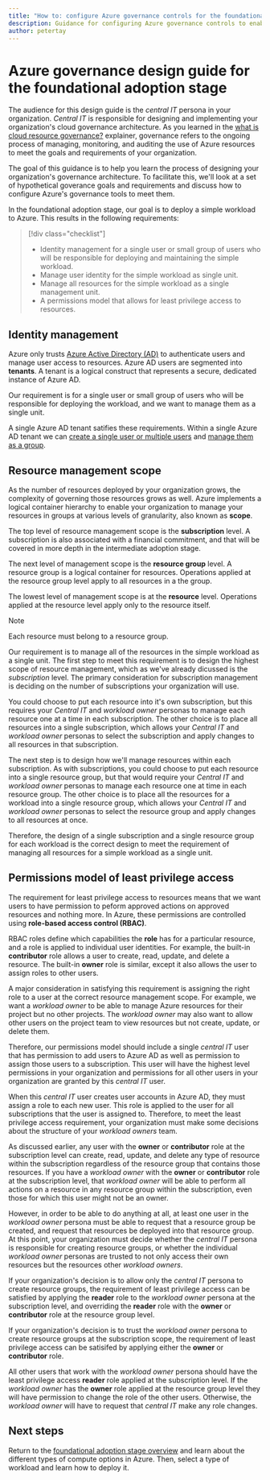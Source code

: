 ```yaml
---
title: "How to: configure Azure governance controls for the foundational adoption stage"
description: Guidance for configuring Azure governance controls to enable a user to deploy a simple workload
author: petertay
---
```


# Azure governance design guide for the foundational adoption stage

<!-- We don't list intended personas in the explainers. Is that deliberate? -->
The audience for this design guide is the *central IT* persona in your organization. *Central IT* is responsible for designing and implementing your organization's cloud governance architecture. As you learned in the [what is cloud resource governance?](governance-explainer.md) explainer, governance refers to the ongoing process of managing, monitoring, and auditing the use of Azure resources to meet the goals and requirements of your organization.

The goal of this guidance is to help you learn the process of designing your organization's governance architecture. To facilitate this, we'll look at a set of hypothetical goverance goals and requirements and discuss how to configure Azure's governance tools to meet them. 

In the foundational adoption stage, our goal is to deploy a simple workload to Azure. This results in the following requirements:

> [!div class="checklist"]
> * Identity management for a single user or small group of users who will be responsible for deploying and maintaining the simple workload.
> * Manage user identity for the simple workload as single unit.
> * Manage all resources for the simple workload as a single management unit.
> * A permissions model that allows for least privilege access to resources.

<!-- testing out the checklist above -->

## Identity management

Azure only trusts [Azure Active Directory (AD)](/azure/active-directory) to authenticate users and manage user access to resources. Azure AD users are segmented into **tenants**. A tenant is a logical construct that represents a secure, dedicated instance of Azure AD. 

Our requirement is for a single user or small group of users who will be responsible for deploying the workload, and we want to manage them as a single unit.

A single Azure AD tenant satifies these requirements. Within a single Azure AD tenant we can [create a single user or multiple users](/azure/active-directory/add-users-azure-active-directory) and [manage them as a group](/azure/active-directory/add-users-azure-active-directory).

## Resource management scope

As the number of resources deployed by your organization grows, the complexity of governing those resources grows as well. Azure implements a logical container hierarchy to enable your organization to manage your resources in groups at various levels of granularity, also known as **scope**. 

<!-- Is the usage of 'scope' something abstract here and not tied to AAD directly? -->

The top level of resource management scope is the **subscription** level. A subscription is also associated with a financial commitment, and that will be covered in more depth in the intermediate adoption stage.

The next level of management scope is the **resource group** level. A resource group is a logical container for resources. Operations applied at the resource group level apply to all resources in a the group.

The lowest level of management scope is at the **resource** level. Operations applied at the resource level apply only to the resource itself.

<!-- a simple graphic demonstrating the relationships --->

> [!NOTE]
> Each resource must belong to a resource group.

Our requirement is to manage all of the resources in the simple workload as a single unit. The first step to meet this requirement is to design the highest scope of resource management, which as we've already dicussed is the *subscription* level. The primary consideration for subscription management is deciding on the number of subscriptions your organization will use. 

You could choose to put each resource into it's own subscription, but this requires your *Central IT* and *workload owner* personas to manage each resource one at a time in each subscription. The other choice is to place all resources into a single subscription, which allows your *Central IT* and *workload owner* personas to select the subscription and apply changes to all resources in that subscription. 
<!-- 
I found the first sentence a bit unclear. Did we mean "each resource into it's own subscription"?
I understand that we are trying to communicate the full spectrum here, but I am concerned that readers might consider that a reasonable option. Perhaps we should qualify that you _should not_ do this?

-->

The next step is to design how we'll manage resources within each subscription. As with subscriptions, you could choose to put each resource into a single resource group, but that would require your *Central IT* and *workload owner* personas to manage each resource one at time in each resource group. The other choice is to place all the resources for a workload into a single resource group, which allows your *Central IT* and *workload owner* personas to select the resource group and apply changes to all resources at once.

Therefore, the design of a single subscription and a single resource group for each workload is the correct design to meet the requirement of managing all resources for a simple workload as a single unit.
<!--
I'd like to emphasize this^ statemen; maybe bold, maybe a label? -->

## Permissions model of least privilege access 

The requirement for least privilege access to resources means that we want users to have permission to peform approved actions on approved resources and nothing more. In Azure, these permissions are controlled using **role-based access control (RBAC)**. 

RBAC roles define which capabilities the **role** has for a particular resource, and a role is applied to individual user identities. For example, the built-in **contributor** role allows a user to create, read, update, and delete a resource. The built-in **owner** role is similar, except it also allows the user to assign roles to other users.

A major consideration in satisfying this requirement is assigning the right role to a user at the correct resource management scope. For example, we want a *workload owner* to be able to manage Azure resources for their project but no other projects. The *workload owner* may also want to allow other users on the project team to view resources but not create, update, or delete them.

Therefore, our permissions model should include a single *central IT* user that has permission to add users to Azure AD as well as permission to assign those users to a subscription. This user will have the highest level permissions in your organization and permissions for all other users in your organization are granted by this *central IT* user.

When this *central IT* user creates user accounts in Azure AD, they must assign a role to each new user. This role is applied to the user for all subscriptions that the user is assigned to. Therefore, to meet the least privilege access requirement, your organization must make some decisions about the structure of your *workload owners* team. 

As discussed earlier, any user with the **owner** or **contributor** role at the subscription level can create, read, update, and delete any type of resource within the subscription regardless of the resource group that contains those resources. If you have a *workload owner* with the **owner** or **contributor** role at the subscription level, that *workload owner* will be able to perform all actions on a resource in any resource group within the subscription, even those for which this user might not be an owner.     

However, in order to be able to do anything at all, at least one user in the *workload owner* persona must be able to request that a resource group be created, and request that resources be deployed into that resource group. At this point, your organization must decide whether the *central IT* persona is responsible for creating resource groups, or whether the individual *workload owner* personas are trusted to not only access their own resources but the resources other *workload owners*. 

<!-- 
1. I like the comprehensive style of this guide
2. There are certain key statements I'd like to call-out
3. I think some readers will want the terse checlist version
4. Can we keep the comprehensive style, but somehow highlight the key statements like "your organization must decide whether the *central IT* persona is responsible for..." to allow the impatient reader to hit the key points? Maybe we format all prescriptions a certain way...
-->

If your organization's decision is to allow only the *central IT* persona to create resource groups, the requirement of least privilege access can be satisfied by applying the **reader** role to the *workload owner* persona at the subscription level, and overriding the **reader** role with the **owner** or **contributor** role at the resource group level. 

If your organization's decision is to trust the *workload owner* persona to create resource groups at the subscription scope, the requirement of least privilege access can be satisifed by applying either the **owner** or **contributor** role.

All other users that work with the *workload owner* persona should have the least privilege access **reader** role applied at the subscription level. If the *workload owner* has the **owner** role applied at the resource group level they will have permission to change the role of the other users. Otherwise, the *workload owner* will have to request that *central IT* make any role changes.

## Next steps

Return to the [foundational adoption stage overview](overview.md) and learn about the different types of compute options in Azure. Then, select a type of workload and learn how to deploy it.